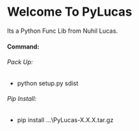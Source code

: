 # Welcome To PyLucas

Its a Python Func Lib from Nuhil Lucas.

#### Command:

###### Pack Up:

- python setup.py sdist

###### Pip Install:

- pip install ...\PyLucas-X.X.X.tar.gz
